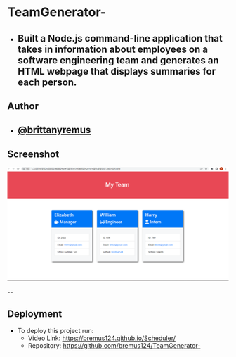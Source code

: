 # TeamGenerator-

- ## Built a Node.js command-line application that takes in information about employees on a software engineering team and generates an HTML webpage that displays summaries for each person.

## Author

- ## [@brittanyremus](https://www.github.com/bremus124)

## Screenshot

![Screenshot](screenshot.png)

--

## Deployment

- To deploy this project run:
  - Video Link: https://bremus124.github.io/Scheduler/
  - Repository: https://github.com/bremus124/TeamGenerator-
